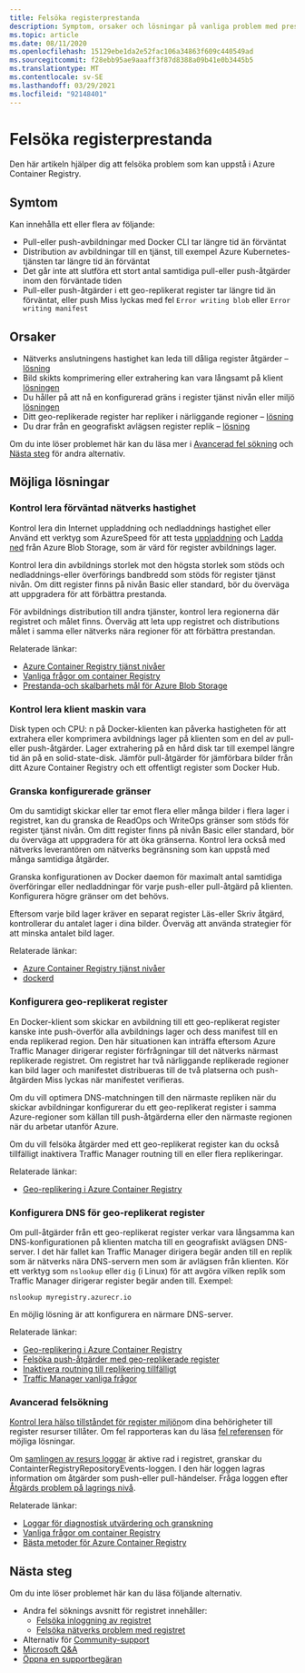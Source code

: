 ```yaml
---
title: Felsöka registerprestanda
description: Symptom, orsaker och lösningar på vanliga problem med prestanda i ett register
ms.topic: article
ms.date: 08/11/2020
ms.openlocfilehash: 15129ebe1da2e52fac106a34863f609c440549ad
ms.sourcegitcommit: f28ebb95ae9aaaff3f87d8388a09b41e0b3445b5
ms.translationtype: MT
ms.contentlocale: sv-SE
ms.lasthandoff: 03/29/2021
ms.locfileid: "92148401"
---
```

# <a name="troubleshoot-registry-performance"></a>Felsöka registerprestanda

Den här artikeln hjälper dig att felsöka problem som kan uppstå i Azure Container Registry. 

## <a name="symptoms"></a>Symtom

Kan innehålla ett eller flera av följande:

* Pull-eller push-avbildningar med Docker CLI tar längre tid än förväntat
* Distribution av avbildningar till en tjänst, till exempel Azure Kubernetes-tjänsten tar längre tid än förväntat
* Det går inte att slutföra ett stort antal samtidiga pull-eller push-åtgärder inom den förväntade tiden
* Pull-eller push-åtgärder i ett geo-replikerat register tar längre tid än förväntat, eller push Miss lyckas med fel `Error writing blob` eller `Error writing manifest`

## <a name="causes"></a>Orsaker

* Nätverks anslutningens hastighet kan leda till dåliga register åtgärder – [lösning](#check-expected-network-speed)
* Bild skikts komprimering eller extrahering kan vara långsamt på klient [lösningen](#check-client-hardware)  
* Du håller på att nå en konfigurerad gräns i register tjänst nivån eller miljö [lösningen](#review-configured-limits)
* Ditt geo-replikerade register har repliker i närliggande regioner – [lösning](#configure-geo-replicated-registry)
* Du drar från en geografiskt avlägsen register replik – [lösning](#configure-dns-for-geo-replicated-registry)

Om du inte löser problemet här kan du läsa mer i [Avancerad fel sökning](#advanced-troubleshooting) och [Nästa steg](#next-steps) för andra alternativ.

## <a name="potential-solutions"></a>Möjliga lösningar

### <a name="check-expected-network-speed"></a>Kontrol lera förväntad nätverks hastighet

Kontrol lera din Internet uppladdning och nedladdnings hastighet eller Använd ett verktyg som AzureSpeed för att testa [uppladdning](https://www.azurespeed.com/Azure/Uploadß) och [Ladda ned](https://www.azurespeed.com/Azure/Download) från Azure Blob Storage, som är värd för register avbildnings lager.

Kontrol lera din avbildnings storlek mot den högsta storlek som stöds och nedladdnings-eller överförings bandbredd som stöds för register tjänst nivån. Om ditt register finns på nivån Basic eller standard, bör du överväga att uppgradera för att förbättra prestanda. 

För avbildnings distribution till andra tjänster, kontrol lera regionerna där registret och målet finns. Överväg att leta upp registret och distributions målet i samma eller nätverks nära regioner för att förbättra prestandan.

Relaterade länkar:

* [Azure Container Registry tjänst nivåer](container-registry-skus.md)    
* [Vanliga frågor om container Registry](container-registry-faq.md)
* [Prestanda-och skalbarhets mål för Azure Blob Storage](../storage/blobs/scalability-targets.md)

### <a name="check-client-hardware"></a>Kontrol lera klient maskin vara

Disk typen och CPU: n på Docker-klienten kan påverka hastigheten för att extrahera eller komprimera avbildnings lager på klienten som en del av pull-eller push-åtgärder. Lager extrahering på en hård disk tar till exempel längre tid än på en solid-state-disk. Jämför pull-åtgärder för jämförbara bilder från ditt Azure Container Registry och ett offentligt register som Docker Hub.

### <a name="review-configured-limits"></a>Granska konfigurerade gränser

Om du samtidigt skickar eller tar emot flera eller många bilder i flera lager i registret, kan du granska de ReadOps och WriteOps gränser som stöds för register tjänst nivån. Om ditt register finns på nivån Basic eller standard, bör du överväga att uppgradera för att öka gränserna. Kontrol lera också med nätverks leverantören om nätverks begränsning som kan uppstå med många samtidiga åtgärder. 

Granska konfigurationen av Docker daemon för maximalt antal samtidiga överföringar eller nedladdningar för varje push-eller pull-åtgärd på klienten. Konfigurera högre gränser om det behövs.

Eftersom varje bild lager kräver en separat register Läs-eller Skriv åtgärd, kontrollerar du antalet lager i dina bilder. Överväg att använda strategier för att minska antalet bild lager.

Relaterade länkar:

* [Azure Container Registry tjänst nivåer](container-registry-skus.md)
* [dockerd](https://docs.docker.com/engine/reference/commandline/dockerd/)

### <a name="configure-geo-replicated-registry"></a>Konfigurera geo-replikerat register

En Docker-klient som skickar en avbildning till ett geo-replikerat register kanske inte push-överför alla avbildnings lager och dess manifest till en enda replikerad region. Den här situationen kan inträffa eftersom Azure Traffic Manager dirigerar register förfrågningar till det nätverks närmast replikerade registret. Om registret har två närliggande replikerade regioner kan bild lager och manifestet distribueras till de två platserna och push-åtgärden Miss lyckas när manifestet verifieras.

Om du vill optimera DNS-matchningen till den närmaste repliken när du skickar avbildningar konfigurerar du ett geo-replikerat register i samma Azure-regioner som källan till push-åtgärderna eller den närmaste regionen när du arbetar utanför Azure.

Om du vill felsöka åtgärder med ett geo-replikerat register kan du också tillfälligt inaktivera Traffic Manager routning till en eller flera replikeringar.

Relaterade länkar:

* [Geo-replikering i Azure Container Registry](container-registry-geo-replication.md)

### <a name="configure-dns-for-geo-replicated-registry"></a>Konfigurera DNS för geo-replikerat register

Om pull-åtgärder från ett geo-replikerat register verkar vara långsamma kan DNS-konfigurationen på klienten matcha till en geografiskt avlägsen DNS-server. I det här fallet kan Traffic Manager dirigera begär anden till en replik som är nätverks nära DNS-servern men som är avlägsen från klienten. Kör ett verktyg som `nslookup` eller `dig` (i Linux) för att avgöra vilken replik som Traffic Manager dirigerar register begär anden till. Exempel:

```console
nslookup myregistry.azurecr.io
```

En möjlig lösning är att konfigurera en närmare DNS-server.

Relaterade länkar:

* [Geo-replikering i Azure Container Registry](container-registry-geo-replication.md)
* [Felsöka push-åtgärder med geo-replikerade register](container-registry-geo-replication.md#troubleshoot-push-operations-with-geo-replicated-registries)
* [Inaktivera routning till replikering tillfälligt](container-registry-geo-replication.md#temporarily-disable-routing-to-replication)
* [Traffic Manager vanliga frågor](../traffic-manager/traffic-manager-faqs.md)

### <a name="advanced-troubleshooting"></a>Avancerad felsökning

[Kontrol lera hälso tillståndet för register miljön](container-registry-check-health.md)om dina behörigheter till register resurser tillåter. Om fel rapporteras kan du läsa [fel referensen](container-registry-health-error-reference.md) för möjliga lösningar.

Om [samlingen av resurs loggar](container-registry-diagnostics-audit-logs.md) är aktive rad i registret, granskar du ContainterRegistryRepositoryEvents-loggen. I den här loggen lagras information om åtgärder som push-eller pull-händelser. Fråga loggen efter [Åtgärds problem på lagrings nivå](container-registry-diagnostics-audit-logs.md#repository-level-operation-failures). 

Relaterade länkar:

* [Loggar för diagnostisk utvärdering och granskning](container-registry-diagnostics-audit-logs.md)
* [Vanliga frågor om container Registry](container-registry-faq.md)
* [Bästa metoder för Azure Container Registry](container-registry-best-practices.md)

## <a name="next-steps"></a>Nästa steg

Om du inte löser problemet här kan du läsa följande alternativ.

* Andra fel söknings avsnitt för registret innehåller:
  * [Felsöka inloggning av registret](container-registry-troubleshoot-login.md)
  * [Felsöka nätverks problem med registret](container-registry-troubleshoot-access.md)
* Alternativ för [Community-support](https://azure.microsoft.com/support/community/)
* [Microsoft Q&A](/answers/products/)
* [Öppna en supportbegäran](https://azure.microsoft.com/support/create-ticket/)